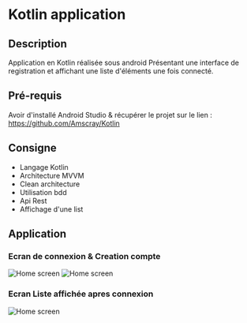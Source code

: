 # Kotlin application
## Description

Application en Kotlin réalisée sous android Présentant une interface de registration et affichant une liste d'éléments une fois connecté.

## Pré-requis

Avoir d'installé Android Studio & récupérer le projet sur le lien : https://github.com/Amscray/Kotlin

## Consigne

 * Langage Kotlin
 * Architecture MVVM
 * Clean architecture
 * Utilisation bdd
 * Api Rest
 * Affichage d'une list
 
 
## Application

### Ecran de connexion & Creation compte

![Home screen](https://image.noelshack.com/fichiers/2020/53/1/1609165075-ecran-1.png)
![Home screen](https://image.noelshack.com/fichiers/2020/53/1/1609165084-ecran-2.png)

### Ecran Liste affichée apres connexion
 
 ![Home screen](https://image.noelshack.com/fichiers/2020/53/1/1609165084-ecran-3.png)
